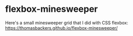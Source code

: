# flexbox-minesweeper

Here's a small minesweeper grid that I did with CSS flexbox:
https://thomasbackers.github.io/flexbox-minesweeper/
